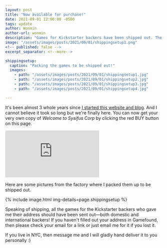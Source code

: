 ```yaml
---
layout: post
title: "Now available for purchase!"
date: 2021-09-01 12:00:00 -0500
tags: update
author: Wonmin
author-url: wonmin
description: "Games for Kickstarter backers have been shipped out. The game is now officially available for purchase!"
image: "/assets/images/posts/2021/09/01/shippingsetup1.png"
<!-- published: false -->
excerpt_separator: <!--more-->

shippingsetup:
  caption: "Packing the games to be shipped out!"
  images:
    - path: "/assets/images/posts/2021/09/01/shippingsetup1.jpg"
    - path: "/assets/images/posts/2021/09/01/shippingsetup2.jpg"
    - path: "/assets/images/posts/2021/09/01/shippingsetup3.jpg"
    - path: "/assets/images/posts/2021/09/01/shippingsetup4.jpg"

---
```


It's been almost 3 whole years since [I started this website and blog](/2018/11/06/i-believe-introductions-are-in-order.html). And I cannot believe it took so long but we're finally here. You can now get your very own copy of _Welcome to Sysifus Corp_ by clicking the red BUY button on this page.

<div class="video-container is-half">
<iframe class="video" src="https://www.youtube.com/embed/pE6mT355pqI" frameborder="0" allow="accelerometer; autoplay; clipboard-write; encrypted-media; gyroscope; picture-in-picture" allowfullscreen></iframe>
</div>


<!--more-->


Here are some pictures from the factory where I packed them up to be shipped out.

{% include image.html img-details=page.shippingsetup %}

Speaking of shipping, all the games for the Kickstarter backers who gave me their address should have been sent out—both domestic and international backers! If you haven't filled out your address in Gamefound, then please check your email for a link or just email me for it if you lost it.

If you live in NYC, then message me and I will gladly hand deliver it to you personally :)
